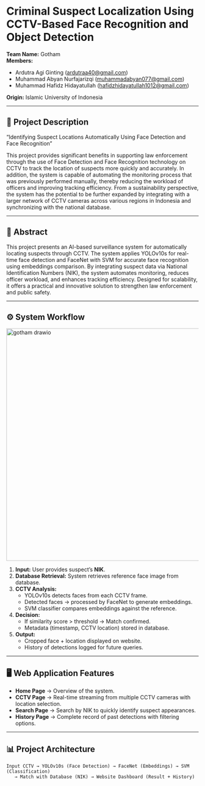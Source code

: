 # Criminal Suspect Localization Using CCTV-Based Face Recognition and Object Detection

**Team Name:** Gotham  
**Members:**  
- Ardutra Agi Ginting (ardutraa40@gmail.com)  
- Muhammad Abyan Nurfajarizqi (muhammadabyan077@gmail.com)  
- Muhammad Hafidz Hidayatullah (hafidzhidayatullah1012@gmail.com)  

**Origin:** Islamic University of Indonesia

---

## 📌 Project Description
“Identifying Suspect Locations Automatically Using Face Detection and Face Recognition”

This project provides significant benefits in supporting law enforcement through the use of Face Detection and Face Recognition technology on CCTV to track the location of suspects more quickly and accurately. In addition, the system is capable of automating the monitoring process that was previously performed manually, thereby reducing the workload of officers and improving tracking efficiency. From a sustainability perspective, the system has the potential to be further expanded by integrating with a larger network of CCTV cameras across various regions in Indonesia and synchronizing with the national database.

---

## 📖 Abstract
This project presents an AI-based surveillance system for automatically locating suspects through CCTV. The system applies YOLOv10s for real-time face detection and FaceNet with SVM for accurate face recognition using embeddings comparison. By integrating suspect data via National Identification Numbers (NIK), the system automates monitoring, reduces officer workload, and enhances tracking efficiency. Designed for scalability, it offers a practical and innovative solution to strengthen law enforcement and public safety.

---

## ⚙️ System Workflow
<img width="810" height="609" alt="gotham drawio" src="https://github.com/user-attachments/assets/3dd02f96-f20e-4e9c-9ecb-8ce60053bd90" />

1. **Input:** User provides suspect’s **NIK**.  
2. **Database Retrieval:** System retrieves reference face image from database.  
3. **CCTV Analysis:**  
   - YOLOv10s detects faces from each CCTV frame.  
   - Detected faces → processed by FaceNet to generate embeddings.  
   - SVM classifier compares embeddings against the reference.  
4. **Decision:**  
   - If similarity score > threshold → Match confirmed.  
   - Metadata (timestamp, CCTV location) stored in database.  
5. **Output:**  
   - Cropped face + location displayed on website.  
   - History of detections logged for future queries.  

---

## 🖥️ Web Application Features
- **Home Page** → Overview of the system.  
- **CCTV Page** → Real-time streaming from multiple CCTV cameras with location selection.  
- **Search Page** → Search by NIK to quickly identify suspect appearances.  
- **History Page** → Complete record of past detections with filtering options.  

---

## 📊 Project Architecture
```text
Input CCTV → YOLOv10s (Face Detection) → FaceNet (Embeddings) → SVM (Classification) 
   → Match with Database (NIK) → Website Dashboard (Result + History)
